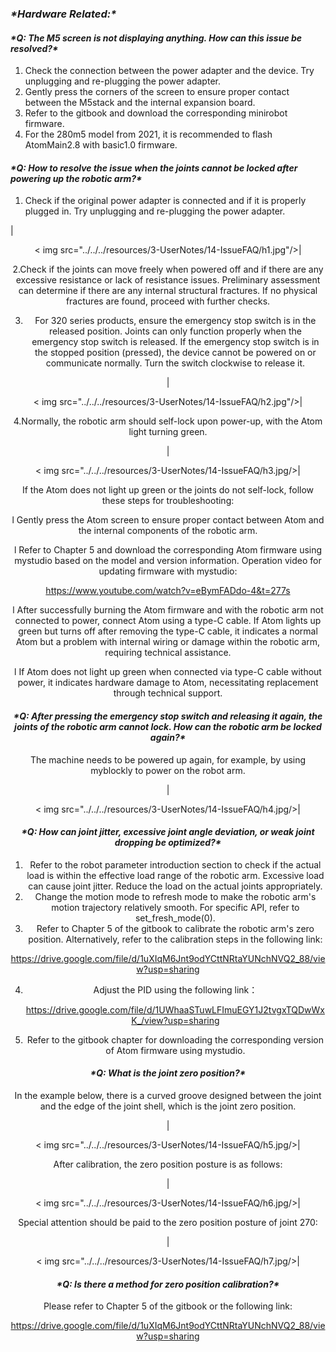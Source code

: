 ### 

### ***\*Hardware Related:\****

 

#### ***\*Q: The M5 screen is not displaying anything. How can this issue be resolved?\****

1. Check the connection between the power adapter and the device. Try unplugging and re-plugging the power adapter.
2. Gently press the corners of the screen to ensure proper contact between the M5stack and the internal expansion board.
3. Refer to the gitbook and download the corresponding minirobot firmware.
4. For the 280m5 model from 2021, it is recommended to flash AtomMain2.8 with basic1.0 firmware.

 

#### ***\*Q: How to resolve the issue when the joints cannot be locked after powering up the robotic arm?\****

1. Check if the original power adapter is connected and if it is properly plugged in. Try unplugging and re-plugging the power adapter.

|<div align=center>< img src="../../../resources/3-UserNotes/14-IssueFAQ/h1.jpg"/>| 

2.Check if the joints can move freely when powered off and if there are any excessive resistance or lack of resistance issues. Preliminary assessment can determine if there are any internal structural fractures. If no physical fractures are found, proceed with further checks.

3. For 320 series products, ensure the emergency stop switch is in the released position. Joints can only function properly when the emergency stop switch is released. If the emergency stop switch is in the stopped position (pressed), the device cannot be powered on or communicate normally. Turn the switch clockwise to release it.

|<div align=center>< img src="../../../resources/3-UserNotes/14-IssueFAQ/h2.jpg"/>| 

4.Normally, the robotic arm should self-lock upon power-up, with the Atom light turning green. 

|<div align=center>< img src="../../../resources/3-UserNotes/14-IssueFAQ/h3.jpg/>| 

If the Atom does not light up green or the joints do not self-lock, follow these steps for troubleshooting:

l Gently press the Atom screen to ensure proper contact between Atom and the internal components of the robotic arm.

l Refer to Chapter 5 and download the corresponding Atom firmware using mystudio based on the model and version information. Operation video for updating firmware with mystudio: 

https://www.youtube.com/watch?v=eBymFADdo-4&t=277s

l After successfully burning the Atom firmware and with the robotic arm not connected to power, connect Atom using a type-C cable. If Atom lights up green but turns off after removing the type-C cable, it indicates a normal Atom but a problem with internal wiring or damage within the robotic arm, requiring technical assistance.

l If Atom does not light up green when connected via type-C cable without power, it indicates hardware damage to Atom, necessitating replacement through technical support.

 

#### ***\*Q: After pressing the emergency stop switch and releasing it again, the joints of the robotic arm cannot lock. How can the robotic arm be locked again?\****

The machine needs to be powered up again, for example, by using myblockly to power on the robot arm.

|<div align=center>< img src="../../../resources/3-UserNotes/14-IssueFAQ/h4.jpg/>| 

 

#### ***\*Q: How can joint jitter, excessive joint angle deviation, or weak joint dropping be optimized?\****

1. Refer to the robot parameter introduction section to check if the actual load is within the effective load range of the robotic arm. Excessive load can cause joint jitter. Reduce the load on the actual joints appropriately.
2. Change the motion mode to refresh mode to make the robotic arm's motion trajectory relatively smooth. For specific API, refer to set_fresh_mode(0).
3. Refer to Chapter 5 of the gitbook to calibrate the robotic arm's zero position. Alternatively, refer to the calibration steps in the following link: 

https://drive.google.com/file/d/1uXIqM6Jnt9odYCttNRtaYUNchNVQ2_88/view?usp=sharing

4. Adjust the PID using the following link：

    https://drive.google.com/file/d/1UWhaaSTuwLFImuEGY1J2tvgxTQDwWxK_/view?usp=sharing

5. Refer to the gitbook chapter for downloading the corresponding version of Atom firmware using mystudio.

 

#### ***\*Q: What is the joint zero position?\****

In the example below, there is a curved groove designed between the joint and the edge of the joint shell, which is the joint zero position.

|<div align=center>< img src="../../../resources/3-UserNotes/14-IssueFAQ/h5.jpg/>| 

After calibration, the zero position posture is as follows:

|<div align=center>< img src="../../../resources/3-UserNotes/14-IssueFAQ/h6.jpg/>| 

Special attention should be paid to the zero position posture of joint 270:

|<div align=center>< img src="../../../resources/3-UserNotes/14-IssueFAQ/h7.jpg/>| 

#### ***\*Q: Is there a method for zero position calibration?\****

Please refer to Chapter 5 of the gitbook or the following link: 

https://drive.google.com/file/d/1uXIqM6Jnt9odYCttNRtaYUNchNVQ2_88/view?usp=sharing

 